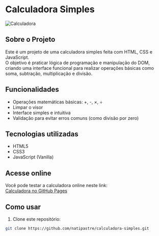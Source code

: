 # Calculadora Simples

![Calculadora](https://i.postimg.cc/3wYMz3nb/calculadora.png)

## Sobre o Projeto

Este é um projeto de uma calculadora simples feita com HTML, CSS e JavaScript.  
O objetivo é praticar lógica de programação e manipulação do DOM, criando uma interface funcional para realizar operações básicas como soma, subtração, multiplicação e divisão.

## Funcionalidades

- Operações matemáticas básicas: +, -, ×, ÷  
- Limpar o visor  
- Interface simples e intuitiva  
- Validação para evitar erros comuns (como divisão por zero)

## Tecnologias utilizadas

- HTML5  
- CSS3  
- JavaScript (Vanilla)

## Acesse online

Você pode testar a calculadora online neste link:  
[Calculadora no GitHub Pages](https://natipastre.github.io/Calculadora---js-/)

## Como usar

1. Clone este repositório:  
```bash
git clone https://github.com/natipastre/calculadora-simples.git

